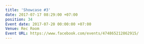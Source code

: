 ```yaml
---
title: 'Showcase #3'
date: 2017-07-17 08:29:00 +07:00
position: 34
Event date: 2017-07-20 00:00:00 +07:00
Venue: Rec Room
Event URL: https://www.facebook.com/events/474865212862915/
---
```


